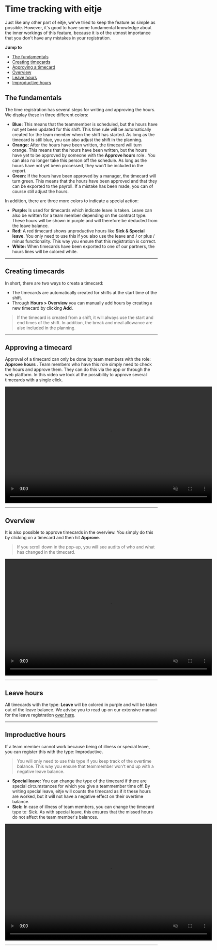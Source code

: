 
# Time tracking with eitje

Just like any other part of eitje, we've tried to keep the feature as simple as possible. However, it's good to have some fundamental knowledge about the inner workings of this feature, because it is of the utmost importance that you don't have any mistakes in your registration. 

**Jump to**
* [The fundamentals](/en/urenregistratie?id=the-fundamentals)
* [Creating timecards](/en/urenregistratie?id=creating-timecards)
* [Approving a timecard](/en/urenregistratie?id=approving-a-timecard)
* [Overview](/en/urenregistratie?id=overview)
* [Leave hours](/en/urenregistratie?id=leave-hours)
* [Improductive hours](/en/urenregistratie?id=improductive-hours)


## The fundamentals

The time registration has several steps for writing and approving the hours. We display these in three different colors:

* **Blue:** This means that the teammember is scheduled, but the hours have not yet been updated for this shift. This time rule will be automatically created for the team member when the shift has started. As long as the timecard is still blue, you can also adjust the shift in the planning.
* **Orange:** After the hours have been written, the timecard will turn orange. This means that the hours have been written, but the hours have yet to be approved by someone with the **Approve hours** role . You can also no longer take this person off the schedule. As long as the hours have not yet been processed, they won't be included in the export.
* **Green:** If the hours have been approved by a manager, the timecard will turn green. This means that the hours have been approved and that they can be exported to the payroll. If a mistake has been made, you can of course still adjust the hours.

In addition, there are three more colors to indicate a special action:

* **Purple:** Is used for timecards which indicate leave is taken. Leave can also be written for a team member depending on the contract type. These hours will be shown in purple and will therefore be deducted from the leave balance.
* **Red:** A red timecard shows unproductive hours like **Sick & Special leave**. You only need to use this if you also use the leave and / or plus / minus functionality. This way you ensure that this registration is correct.
* **White:** When timecards have been exported to one of our partners, the hours lines will be colored white. 



---

## Creating timecards

In short, there are two ways to creata a timecard:

* The timecards are automatically created for shifts at the start time of the shift.
* Through **Hours > Overview** you can manually add hours by creating a new timecard by clicking **Add**.

> If the timecard is created from a shift, it will always use the start and end times of the shift. In addition, the break and meal allowance are also included in the planning.


---

## Approving a timecard

Approval of a timecard can only be done by team members with the role: **Approve hours** . Team members who have this role simply need to check the hours and approve them. They can do this via the app or through the web platform. In this video we look at the possibility to approve several timecards with a single click.

<video controls
       muted 
       src="/assets/snelAccorderenV2.mov"
       width="683"
       height="384">
</video>

---

## Overview

It is also possible to approve timecards in the overview. You simply do this by clicking on a timecard and then hit **Approve**. 

> If you scroll down in the pop-up, you will see audits of who and what has changed in the timecard.


<video controls
       muted 
       src="/assets/weekOverzichtV2.mov"
       width="683"
       height="384">
</video>

---

## Leave hours

All timecards with the type: **Leave** will be colored in purple and will be taken out of the leave balance. We advise you to read up on our extensive manual for the leave registration [over here](/en/verlof).

---

## Improductive hours

If a team member cannot work because being of illness or special leave, you can register this with the type: Improductive. 

> You will only need to use this type if you keep track of the overtime balance. This way you ensure that teammember won't end up with a negative leave balance.

* **Special leave:** You can change the type of the timecard if there are special circumstances for which you give a teammember time off. By writing special leave, eitje will counts the timecard as if it these hours are worked, but it will not have a negative effect on their overtime balance. 
* **Sick:**  In case of illness of team members, you can change the timecard type to: Sick. As with special leave, this ensures that the missed hours do not affect the team member's balances.

<video controls
       muted 
       src="/assets/improductief.mov"
       width="683"
       height="384">
</video>

---